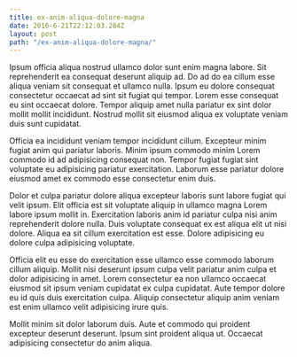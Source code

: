 ```yaml
---
title: ex-anim-aliqua-dolore-magna
date: 2016-6-21T22:12:03.284Z
layout: post
path: "/ex-anim-aliqua-dolore-magna/"
---
```


Ipsum officia aliqua nostrud ullamco dolor sunt enim magna labore. Sit reprehenderit ea consequat deserunt aliquip ad. Do ad do ea cillum esse aliqua veniam sit consequat et ullamco nulla. Ipsum eu dolore consequat consectetur occaecat ad sint sit fugiat qui tempor. Lorem esse consequat eu sint occaecat dolore. Tempor aliquip amet nulla pariatur ex sint dolor mollit mollit incididunt. Nostrud mollit sit eiusmod aliqua ex voluptate veniam duis sunt cupidatat.

Officia ea incididunt veniam tempor incididunt cillum. Excepteur minim fugiat anim qui pariatur laboris. Minim ipsum commodo minim Lorem commodo id ad adipisicing consequat non. Tempor fugiat fugiat sint voluptate eu adipisicing pariatur exercitation. Laborum esse pariatur dolore eiusmod amet ex commodo esse consectetur enim duis.

Dolor et culpa pariatur dolore aliqua excepteur laboris sunt labore fugiat qui velit ipsum. Elit officia est sit voluptate aliquip in ullamco magna Lorem labore ipsum mollit in. Exercitation laboris anim id pariatur culpa nisi anim reprehenderit dolore nulla. Duis voluptate consequat ex est aliqua elit ut nisi dolore. Aliqua ea sit cillum exercitation est esse. Dolore adipisicing eu dolore culpa adipisicing voluptate.

Officia elit eu esse do exercitation esse ullamco esse commodo laborum cillum aliquip. Mollit nisi deserunt ipsum culpa velit pariatur anim culpa et dolor adipisicing in amet. Lorem consectetur ea non ullamco occaecat eiusmod sit ipsum veniam cupidatat ex culpa cupidatat. Aute tempor dolore eu id quis duis exercitation culpa. Aliquip consectetur aliquip anim veniam est enim ullamco velit adipisicing irure quis.

Mollit minim sit dolor laborum duis. Aute et commodo qui proident excepteur deserunt deserunt. Ipsum sint proident aliqua ut. Occaecat adipisicing consectetur do anim aliqua.